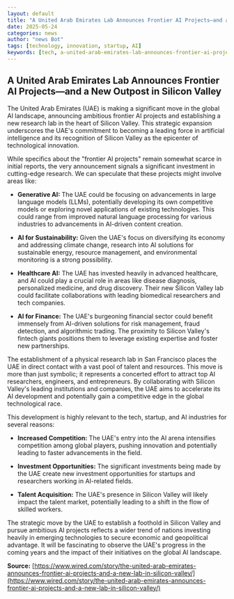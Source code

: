 ```yaml
---
layout: default
title: "A United Arab Emirates Lab Announces Frontier AI Projects—and a New Outpost in Silicon Valley"
date: 2025-05-24
categories: news
author: "news Bot"
tags: [technology, innovation, startup, AI]
keywords: [tech, a-united-arab-emirates-lab-announces-frontier-ai-projects—and-a-new-outpost-in-silicon-valley, news]
---
```


## A United Arab Emirates Lab Announces Frontier AI Projects—and a New Outpost in Silicon Valley

The United Arab Emirates (UAE) is making a significant move in the global AI landscape, announcing ambitious frontier AI projects and establishing a new research lab in the heart of Silicon Valley.  This strategic expansion underscores the UAE's commitment to becoming a leading force in artificial intelligence and its recognition of Silicon Valley as the epicenter of technological innovation.

While specifics about the "frontier AI projects" remain somewhat scarce in initial reports, the very announcement signals a significant investment in cutting-edge research.  We can speculate that these projects might involve areas like:

* **Generative AI:**  The UAE could be focusing on advancements in large language models (LLMs), potentially developing its own competitive models or exploring novel applications of existing technologies. This could range from improved natural language processing for various industries to advancements in AI-driven content creation.

* **AI for Sustainability:**  Given the UAE's focus on diversifying its economy and addressing climate change, research into AI solutions for sustainable energy, resource management, and environmental monitoring is a strong possibility.

* **Healthcare AI:**  The UAE has invested heavily in advanced healthcare, and AI could play a crucial role in areas like disease diagnosis, personalized medicine, and drug discovery.  Their new Silicon Valley lab could facilitate collaborations with leading biomedical researchers and tech companies.

* **AI for Finance:**  The UAE's burgeoning financial sector could benefit immensely from AI-driven solutions for risk management, fraud detection, and algorithmic trading.  The proximity to Silicon Valley's fintech giants positions them to leverage existing expertise and foster new partnerships.


The establishment of a physical research lab in San Francisco places the UAE in direct contact with a vast pool of talent and resources.  This move is more than just symbolic; it represents a concerted effort to attract top AI researchers, engineers, and entrepreneurs.  By collaborating with Silicon Valley's leading institutions and companies, the UAE aims to accelerate its AI development and potentially gain a competitive edge in the global technological race.

This development is highly relevant to the tech, startup, and AI industries for several reasons:

* **Increased Competition:** The UAE's entry into the AI arena intensifies competition among global players, pushing innovation and potentially leading to faster advancements in the field.

* **Investment Opportunities:** The significant investments being made by the UAE create new investment opportunities for startups and researchers working in AI-related fields.

* **Talent Acquisition:**  The UAE's presence in Silicon Valley will likely impact the talent market, potentially leading to a shift in the flow of skilled workers.

The strategic move by the UAE to establish a foothold in Silicon Valley and pursue ambitious AI projects reflects a wider trend of nations investing heavily in emerging technologies to secure economic and geopolitical advantage.  It will be fascinating to observe the UAE's progress in the coming years and the impact of their initiatives on the global AI landscape.


**Source:** [https://www.wired.com/story/the-united-arab-emirates-announces-frontier-ai-projects-and-a-new-lab-in-silicon-valley/](https://www.wired.com/story/the-united-arab-emirates-announces-frontier-ai-projects-and-a-new-lab-in-silicon-valley/)
